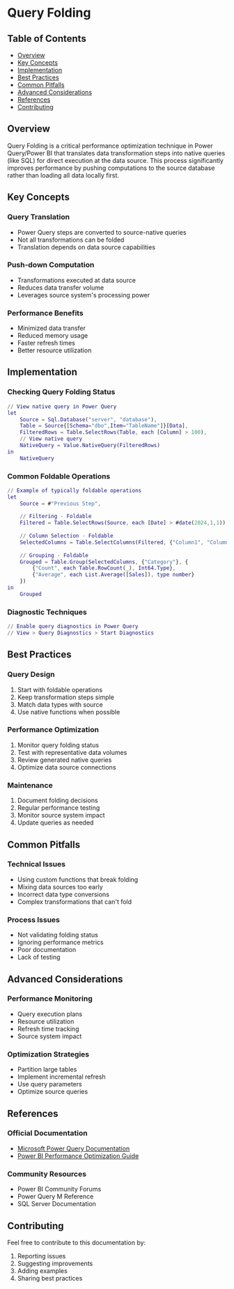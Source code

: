# Query Folding

## Table of Contents
- [Overview](#overview)
- [Key Concepts](#key-concepts)
- [Implementation](#implementation)
- [Best Practices](#best-practices)
- [Common Pitfalls](#common-pitfalls)
- [Advanced Considerations](#advanced-considerations)
- [References](#references)
- [Contributing](#contributing)

## Overview
Query Folding is a critical performance optimization technique in Power Query/Power BI that translates data transformation steps into native queries (like SQL) for direct execution at the data source. This process significantly improves performance by pushing computations to the source database rather than loading all data locally first.


## Key Concepts

### Query Translation
- Power Query steps are converted to source-native queries
- Not all transformations can be folded
- Translation depends on data source capabilities

### Push-down Computation
- Transformations executed at data source
- Reduces data transfer volume
- Leverages source system's processing power

### Performance Benefits
- Minimized data transfer
- Reduced memory usage
- Faster refresh times
- Better resource utilization

## Implementation

### Checking Query Folding Status

```M
// View native query in Power Query
let
    Source = Sql.Database("server", "database"),
    Table = Source{[Schema="dbo",Item="TableName"]}[Data],
    FilteredRows = Table.SelectRows(Table, each [Column] > 100),
    // View native query
    NativeQuery = Value.NativeQuery(FilteredRows)
in
    NativeQuery
```

### Common Foldable Operations

```M
// Example of typically foldable operations
let
    Source = #"Previous Step",
    
    // Filtering - Foldable
    Filtered = Table.SelectRows(Source, each [Date] > #date(2024,1,1)),
    
    // Column Selection - Foldable
    SelectedColumns = Table.SelectColumns(Filtered, {"Column1", "Column2"}),
    
    // Grouping - Foldable
    Grouped = Table.Group(SelectedColumns, {"Category"}, {
        {"Count", each Table.RowCount(_), Int64.Type},
        {"Average", each List.Average([Sales]), type number}
    })
in
    Grouped
```

### Diagnostic Techniques

```M
// Enable query diagnostics in Power Query
// View > Query Diagnostics > Start Diagnostics
```

## Best Practices

### Query Design
1. Start with foldable operations
2. Keep transformation steps simple
3. Match data types with source
4. Use native functions when possible

### Performance Optimization
1. Monitor query folding status
2. Test with representative data volumes
3. Review generated native queries
4. Optimize data source connections

### Maintenance
1. Document folding decisions
2. Regular performance testing
3. Monitor source system impact
4. Update queries as needed

## Common Pitfalls

### Technical Issues
- Using custom functions that break folding
- Mixing data sources too early
- Incorrect data type conversions
- Complex transformations that can't fold

### Process Issues
- Not validating folding status
- Ignoring performance metrics
- Poor documentation
- Lack of testing

## Advanced Considerations

### Performance Monitoring
- Query execution plans
- Resource utilization
- Refresh time tracking
- Source system impact

### Optimization Strategies
- Partition large tables
- Implement incremental refresh
- Use query parameters
- Optimize source queries

## References

### Official Documentation
- [Microsoft Power Query Documentation](https://learn.microsoft.com/en-us/power-query/)
- [Power BI Performance Optimization Guide](https://learn.microsoft.com/en-us/power-bi/guidance/power-query-folding)

### Community Resources
- Power BI Community Forums
- Power Query M Reference
- SQL Server Documentation

## Contributing
Feel free to contribute to this documentation by:
1. Reporting issues
2. Suggesting improvements
3. Adding examples
4. Sharing best practices
